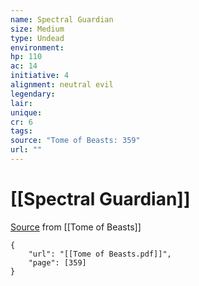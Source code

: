 ```yaml
---
name: Spectral Guardian
size: Medium
type: Undead
environment: 
hp: 110
ac: 14
initiative: 4
alignment: neutral evil
legendary: 
lair: 
unique: 
cr: 6
tags: 
source: "Tome of Beasts: 359"
url: ""
---
```

# [[Spectral Guardian]]

[Source](zotero://open-pdf/library/items/ULEQWHJM?page=359) from [[Tome of Beasts]]

```pdf
{
	"url": "[[Tome of Beasts.pdf]]",
	"page": [359]
}
```


